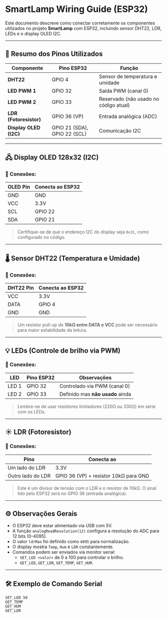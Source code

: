 # SmartLamp Wiring Guide (ESP32)

Este documento descreve como conectar corretamente os componentes utilizados no projeto **SmartLamp** com ESP32, incluindo sensor DHT22, LDR, LEDs e o display OLED I2C.

---

## 📌 Resumo dos Pinos Utilizados

| Componente       | Pino ESP32 | Função                |
|------------------|------------|------------------------|
| **DHT22**        | GPIO 4     | Sensor de temperatura e umidade |
| **LED PWM 1**    | GPIO 32    | Saída PWM (canal 0)    |
| **LED PWM 2**    | GPIO 33    | Reservado (não usado no código atual) |
| **LDR (Fotoresistor)** | GPIO 36 (VP) | Entrada analógica (ADC) |
| **Display OLED (I2C)** | GPIO 21 (SDA), GPIO 22 (SCL) | Comunicação I2C |

---

## 🖧 Display OLED 128x32 (I2C)

### 📍 Conexões:

| OLED Pin | Conecta ao ESP32 |
|----------|------------------|
| GND      | GND              |
| VCC      | 3.3V             |
| SCL      | GPIO 22          |
| SDA      | GPIO 21          |

> Certifique-se de que o endereço I2C do display seja `0x3C`, como configurado no código.

---

## 🌡️ Sensor DHT22 (Temperatura e Umidade)

### 📍 Conexões:

| DHT22 Pin | Conecta ao ESP32 |
|-----------|------------------|
| VCC       | 3.3V             |
| DATA      | GPIO 4           |
| GND       | GND              |

> Um resistor pull-up de **10kΩ entre DATA e VCC** pode ser necessário para maior estabilidade da leitura.

---

## 💡 LEDs (Controle de brilho via PWM)

### 📍 Conexões:

| LED       | Pino ESP32 | Observações                     |
|-----------|------------|----------------------------------|
| LED 1     | GPIO 32    | Controlado via PWM (canal 0)     |
| LED 2     | GPIO 33    | Definido mas **não usado** ainda |

> Lembre-se de usar resistores limitadores (220Ω ou 330Ω) em série com os LEDs.

---

## ☀️ LDR (Fotoresistor)

### 📍 Conexões:

| Pino       | Conecta ao       |
|------------|------------------|
| Um lado do LDR | 3.3V         |
| Outro lado do LDR | GPIO 36 (VP) + resistor 10kΩ para GND |

> Este é um divisor de tensão com o LDR e o resistor de 10kΩ. O sinal lido pelo ESP32 será no GPIO 36 (entrada analógica).

---

## ⚙️ Observações Gerais

- O ESP32 deve estar alimentado via USB com 5V.
- A função `analogReadResolution(12)` configura a resolução do ADC para 12 bits (0-4095).
- O valor `ldrMax` foi definido como `4095` para normalização.
- O display mostra `Temp`, `Hum` e `LDR` constantemente.
- Comandos podem ser enviados via monitor serial:
  - `SET_LED <valor>` de 0 a 100 para controlar o brilho.
  - `GET_LED`, `GET_LDR`, `GET_TEMP`, `GET_HUM`.

---

## 🛠️ Exemplo de Comando Serial

```text
SET_LED 50
GET_TEMP
GET_HUM
GET_LDR